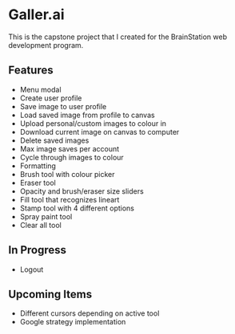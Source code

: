 # Galler.ai

This is the capstone project that I created for the BrainStation web development program.

 ## Features
 - Menu modal
 - Create user profile
 - Save image to user profile
 - Load saved image from profile to canvas
 - Upload personal/custom images to colour in
 - Download current image on canvas to computer
 - Delete saved images
 - Max image saves per account
 - Cycle through images to colour
 - Formatting
 - Brush tool with colour picker
 - Eraser tool
 - Opacity and brush/eraser size sliders
 - Fill tool that recognizes lineart
 - Stamp tool with 4 different options
 - Spray paint tool
 - Clear all tool

 ## In Progress
 - Logout

 ## Upcoming Items
  - Different cursors depending on active tool
  - Google strategy implementation
